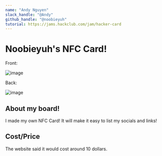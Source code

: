 ```yaml
---
name: "Andy Nguyen"
slack_handle: "@Andy"
github_handle: "@noobieyuh"
tutorial: https://jams.hackclub.com/jam/hacker-card
---
```


# Noobieyuh's NFC Card!

Front:

![image](https://github.com/user-attachments/assets/45e746c1-27f2-4b7f-a33c-fbfadcf97411)

Back:

![image](https://github.com/user-attachments/assets/1e5dec3c-8a18-4408-806e-73f659e44fb6)



<!-- Describe your board in 2-3 sentences. What are you making? What will it do? -->
## About my board!
I made my own NFC Card! It will make it easy to list my socials and links!
<!-- How much is it going to cost? -->
## Cost/Price
The website said it would cost around 10 dollars.
<!-- Tell us a little bit about your design process. What were some challenges? What helped? ***Totally optional*** -->
